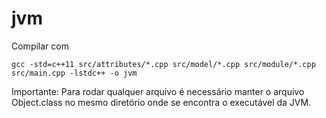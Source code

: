 # jvm

Compilar com 

```gcc -std=c++11 src/attributes/*.cpp src/model/*.cpp src/module/*.cpp src/main.cpp -lstdc++ -o jvm```

Importante: Para rodar qualquer arquivo é necessário manter o arquivo Object.class no mesmo diretório onde se encontra o executável da JVM.